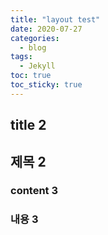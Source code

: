 ```yaml
---
title: "layout test"
date: 2020-07-27
categories:
  - blog
tags:
  - Jekyll
toc: true
toc_sticky: true
---
```


## title 2

## 제목 2

### content 3

### 내용 3